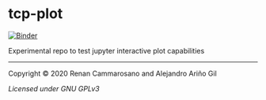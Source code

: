 # tcp-plot

[![Binder](https://mybinder.org/badge_logo.svg)](https://mybinder.org/v2/gh/renancamm/tcp-plot/master?filepath=index.ipynb)


Experimental repo to test jupyter interactive plot capabilities

---

Copyright © 2020 Renan Cammarosano and Alejandro Ariño Gil

_Licensed under GNU GPLv3_